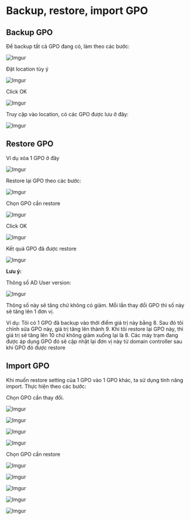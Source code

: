 # Backup, restore, import GPO

## Backup GPO

Để backup tất cả GPO đang có, làm theo các bước:

![Imgur](https://i.imgur.com/kVgJgxO.png)

Đặt location tùy ý

![Imgur](https://i.imgur.com/mas17Ps.png)

Click OK

![Imgur](https://i.imgur.com/QaSfNpe.png)

Truy cập vào location, có các GPO được lưu ở đây:

![Imgur](https://i.imgur.com/K9qCNSx.png)

## Restore GPO

Ví dụ xóa 1 GPO ở đây

![Imgur](https://i.imgur.com/Etr0P2p.png)

Restore lại GPO theo các bước:

![Imgur](https://i.imgur.com/cpsIGrz.png)

Chọn GPO cần restore

![Imgur](https://i.imgur.com/u8qhGPU.png)

Click OK

![Imgur](https://i.imgur.com/unPecGu.png)

Kết quả GPO đã được restore

![Imgur](https://i.imgur.com/0w03PYC.png)

**Lưu ý:**

Thông số AD User version: 

![Imgur](https://i.imgur.com/dpSfExa.png)

Thông số này sẽ tăng chứ không có giảm. Mỗi lần thay đổi GPO thì số này sẽ tăng lên 1 đơn vị. 

Ví dụ: Tôi có 1 GPO đã backup vào thời điểm giá trị này bằng 8. Sau đó tôi chỉnh sửa GPO này, giá trị tăng lên thành 9. Khi tôi restore lại GPO này, thì giá trị sẽ tăng lên 10 chứ không giảm xuống lại là 8. Các máy trạm đang được áp dụng GPO đó sẽ cập nhật lại đơn vị này từ domain controller sau khi GPO đó được restore

## Import GPO

Khi muốn restore setting của 1 GPO vào 1 GPO khác, ta sử dụng tính năng import. Thực hiện theo các bước:

Chọn GPO cần thay đổi.

![Imgur](https://i.imgur.com/CVvdZwx.png)

![Imgur](https://i.imgur.com/YIXDeuI.png)

![Imgur](https://i.imgur.com/Y7fnYPR.png)

![Imgur](https://i.imgur.com/hWVb4LR.png)

Chọn GPO cần restore

![Imgur](https://i.imgur.com/BkIg079.png)

![Imgur](https://i.imgur.com/l1HIOeL.png)

![Imgur](https://i.imgur.com/oMgyfI4.png)

![Imgur](https://i.imgur.com/GDkfBHM.png)

![Imgur](https://i.imgur.com/5GSQHga.png)
